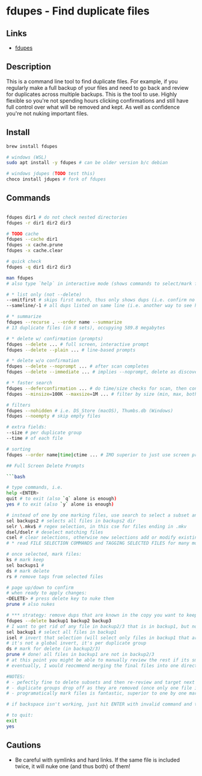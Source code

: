 # fdupes - Find duplicate files

## Links

- [fdupes](https://github.com/adrianlopezroche/fdupes)

## Description

This is a command line tool to find duplicate files. For example, if you regularly make a full backup of your files and need to go back and review for duplicates across multiple backups. This is the tool to use. Highly flexible so you're not spending hours clicking confirmations and still have full control over what will be removed and kept. As well as confidence you're not nuking important files.

## Install

```bash
brew install fdupes

# windows (WSL)
sudo apt install -y fdupes # can be older version b/c debian

# windows jdupes (TODO test this)
choco install jdupes # fork of fdupes

```

## Commands

````bash

fdupes dir1 # do not check nested directories
fdupes -r dir1 dir2 dir3

# TODO cache
fdupes --cache dir1
fdupes -x cache.prune
fdupes -x cache.clear

# quick check
fdupes -q dir1 dir2 dir3

man fdupes
# also type `help` in interactive mode (shows commands to select/mark files)

# * list only (not --delete)
--omitfirst # skips first match, thus only shows dups (i.e. confirm no dups left, or see how many)
--sameline/-1 # all dups listed on same line (i.e. another way to see how many dups)

# * summarize
fdupes --recurse . --order name --summarize
# 13 duplicate files (in 8 sets), occupying 589.8 megabytes

# * delete w/ confirmation (prompts) 
fdupes --delete ... # full screen, interactive prompt
fdupes --delete --plain ... # line-based prompts

# * delete w/o confirmation
fdupes --delete --noprompt ... # after scan completes
fdupes --delete --immediate ... # implies --noprompt, delete as discovered (during scan)

# * faster search
fdupes --deferconfirmation ... # do time/size checks for scan, then confirm byte for byte same files when deleting
fdupes --minsize=100K --maxsize=1M ... # filter by size (min, max, both) 

# filters
fdupes --nohidden # i.e. DS_Store (macOS), Thumbs.db (Windows)
fdupes --noempty # skip empty files

# extra fields:
--size # per duplicate group
--time # of each file

# sorting
fdupes --order name|time|ctime ... # IMO superior to just use screen prompts and select commands, not need to rely on sorting results

## Full Screen Delete Prompts

```bash

# type commands, i.e. 
help <ENTER>
quit # to exit (also `q` alone is enough)
yes # to exit (also `y` alone is enough)

# instead of one by one marking files, use search to select a subset and then tag them all at once, i.e.:
sel backups2 # selects all files in backups2 dir
selr \.mkv$ # regex selection, in this cse for files ending in .mkv
dsel/dselr # deselect matching files
csel # clear selections, otherwise new selections add or modify existing
# * read FILE SELECTION COMMANDS and TAGGING SELECTED FILES for many more commands

# once selected, mark files:
ks # mark keep
sel backups1 #
ds # mark delete
rs # remove tags from selected files

# page up/down to confirm
# when ready to apply changes:
<DELETE> # press delete key to nuke them
prune # also nukes

# *** strategy: remove dups that are known in the copy you want to keep (desired golden copy)
fdupes --delete backup1 backup2 backup3
# I want to get rid of any file in backup2/3 that is in backup1, but not touch other files in backup2/3 (not in backup1)
sel backup1 # select all files in backup1
isel # invert that selection (will select only files in backup1 that are also in backup2/3), does not select files only in backup2/3 b/c it had to first be in backup1
# it's not a global invert, it's per duplicate group
ds # mark for delete (in backup2/3)
prune # done! all files in backup1 are not in backup2/3
# at this point you might be able to manually review the rest if its small enough and you aren't comfortable with fdupes for some reason! that is the benefit of this strategy, if you pick a dir that has most of the files then this alone takes care of most issues
# eventually, I would reocmmend merging the final files into one directory after all dups are removed, unless they are supposed to be separate dirs and just happened to have some dups

#NOTES:
# - pefectly fine to delete subsets and then re-review and target next subset! 
# - duplicate groups drop off as they are removed (once only one file is left), think checklist
# - programatically mark files is fantastic, superior to one by one marking

# if backspace isn't working, just hit ENTER with invalid command and then try again

# to quit:
exit
yes

````

## Cautions

- Be careful with symlinks and hard links. If the same file is included twice, it will nuke one (and thus both) of them!
